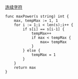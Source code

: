 [连续字符](https://leetcode-cn.com/problems/consecutive-characters/)

```golang
func maxPower(s string) int {
	max, tempMax := 1, 1
	for i := 1;i < len(s);i++ {
		if s[i] == s[i-1] {
			tempMax++
			if max < tempMax {
				max= tempMax
			}
		} else {
			tempMax = 1
		}
	}
	return max
}
```